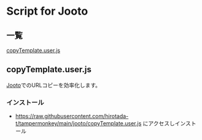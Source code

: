 # Script for Jooto

## 一覧
[copyTemplate.user.js](#copytemplateuserjs)

## copyTemplate.user.js

[Jooto](https://app.jooto.com/boards)でのURLコピーを効率化します。

### インストール

- https://raw.githubusercontent.com/hirotada-t/tampermonkey/main/jooto/copyTemplate.user.js にアクセスしインストール
